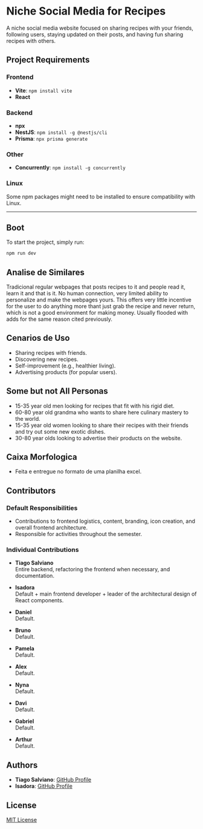 # Niche Social Media for Recipes

A niche social media website focused on sharing recipes with your friends, following users, staying updated on their posts, and having fun sharing recipes with others.

## Project Requirements

### Frontend
- **Vite**: `npm install vite`
- **React**

### Backend
- **npx**
- **NestJS**: `npm install -g @nestjs/cli`
- **Prisma**: `npx prisma generate`

### Other
- **Concurrently**: `npm install -g concurrently`

### Linux
Some npm packages might need to be installed to ensure compatibility with Linux.

---

## Boot

To start the project, simply run:
```bash
npm run dev
```


## Analise de Similares
Tradicional regular webpages that posts recipes to it and people read it, learn it and that is it. No human connection, very limited ability to personalize and make the webpages yours. This offers very little incentive for the user to do anything more thant just grab the recipe and never return, which is not a good environment for making money. Usually flooded with adds for the same reason cited previously.

## Cenarios de Uso
- Sharing recipes with friends.
- Discovering new recipes.
- Self-improvement (e.g., healthier living).
- Advertising products (for popular users).

## Some but not All Personas
- 15-35 year old men looking for recipes that fit with his rigid diet.
- 60-80 year old grandma who wants to share here culinary mastery to the world.
- 15-35 year old women looking to share their recipes with their friends and try out some new exotic dishes.
- 30-80 year olds looking to advertise their products on the website.

## Caixa Morfologica 
- Feita e entregue no formato de uma planilha excel.

## Contributors
### Default Responsibilities
- Contributions to frontend logistics, content, branding, icon creation, and overall frontend architecture.
- Responsible for activities throughout the semester.

### Individual Contributions
- **Tiago Salviano**  
  Entire backend, refactoring the frontend when necessary, and documentation.

- **Isadora**  
  Default + main frontend developer + leader of the architectural design of React components.

- **Daniel**  
  Default.

- **Bruno**  
  Default.

- **Pamela**  
  Default.

- **Alex**  
  Default.

- **Nyna**  
  Default.

- **Davi**  
  Default.

- **Gabriel**  
  Default.

- **Arthur**  
  Default.

## Authors
- **Tiago Salviano**: [GitHub Profile](https://github.com/TmSalviano)
- **Isadora**: [GitHub Profile](https://github.com/isfl1)

## License
[MIT License](https://mit-license.org/)
